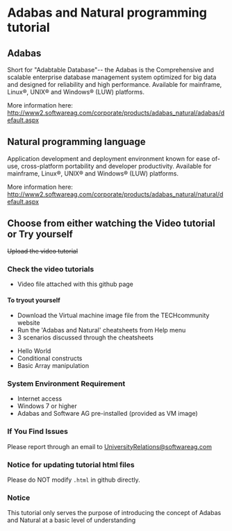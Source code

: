 
# Adabas and Natural programming tutorial
  

## Adabas

Short for "Adabtable Database"-- the Adabas is the Comprehensive and scalable enterprise database management system optimized for big data and designed for reliability and high performance. Available for mainframe, Linux®, UNIX® and Windows® (LUW) platforms.

More information here: http://www2.softwareag.com/corporate/products/adabas_natural/adabas/default.aspx


## Natural programming language

Application development and deployment environment known for ease of-use, cross-platform portability and developer productivity. Available for mainframe, Linux®, UNIX® and Windows® (LUW) platforms.

More information here: http://www2.softwareag.com/corporate/products/adabas_natural/natural/default.aspx


## Choose from either watching the Video tutorial or Try yourself
~~Upload the video tutorial~~
### Check the video tutorials

 * Video file attached with this github page

#### To tryout yourself
 
 * Download the Virtual machine image file from the TECHcommunity website
 * Run the 'Adabas and Natural' cheatsheets from Help menu
 * 3 scenarios discussed through the cheatsheets
  - Hello World
  - Conditional constructs
  - Basic Array manipulation

 
### System Environment Requirement

 * Internet access
 * Windows 7 or higher
 * Adabas and Software AG pre-installed (provided as VM image)
 
  

### If You Find Issues

Please report through an email to UniversityRelations@softwareag.com


### Notice for updating tutorial html files

Please do NOT modify `.html` in github directly.


### Notice

This tutorial only serves the purpose of introducing the concept of Adabas and Natural at a basic level of understanding 

